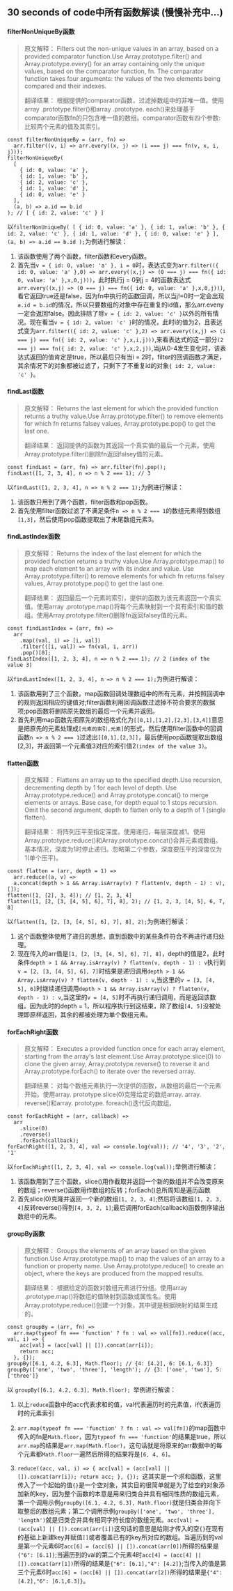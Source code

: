 ## 30 seconds of code中所有函数解读 (慢慢补充中...)
#### filterNonUniqueBy函数
>原文解释：
>Filters out the non-unique values in an array, based on a provided comparator function.Use Array.prototype.filter() and Array.prototype.every() for an array containing only the unique values, based on the comparator function, fn. The comparator function takes four arguments: the values of the two elements being compared and their indexes.
>
>翻译结果：
>根据提供的comparator函数，过滤掉数组中的非唯一值。使用array .prototype.filter()和array .prototype. each()来处理基于comparator函数fn的只包含唯一值的数组。comparator函数有四个参数:比较两个元素的值及其索引。
```
const filterNonUniqueBy = (arr, fn) =>
  arr.filter((v, i) => arr.every((x, j) => (i === j) === fn(v, x, i, j)));
filterNonUniqueBy(
  [
    { id: 0, value: 'a' },
    { id: 1, value: 'b' },
    { id: 2, value: 'c' },
    { id: 1, value: 'd' },
    { id: 0, value: 'e' }
  ],
  (a, b) => a.id == b.id
); // [ { id: 2, value: 'c' } ]
```
以`filterNonUniqueBy(
  [
    { id: 0, value: 'a' },
    { id: 1, value: 'b' },
    { id: 2, value: 'c' },
    { id: 1, value: 'd' },
    { id: 0, value: 'e' }
  ],
  (a, b) => a.id == b.id
);`为例进行解读：

 1. 该函数使用了两个函数，filter函数和every函数。
 2. 首先当`v = { id: 0, value: 'a' }, i = 0`时，表达式变为`arr.filter(({ id: 0, value: 'a' },0) => arr.every((x,j) => (0 === j) === fn({ id: 0, value: 'a' },x,0,j)))`，此时执行j = 0到j = 4的函数表达式`arr.every((x,j) => (0 === j) === fn({ id: 0, value: 'a' },x,0,j)))`,看它返回true还是false，因为fn中执行的函数回调，所以当j!=0时一定会出现`a.id = b.id`的情况，所以只要数组的对象中存在重复的id值，那么arr.eveny一定会返回false。因此排除了除`v = { id: 2, value: 'c' }`以外的所有情况。现在看当`v = { id: 2, value: 'c' }`时的情况，此时i的值为2，且表达式变为`arr.filter(({ id: 2, value: 'c' },2) => arr.every((x,j) => (i === j) === fn({ id: 2, value: 'c' },x,i,j)))`,来看表达式的这一部分`(2 === j) === fn({ id: 2, value: 'c' },x,2,j))`,当j从0-4发生变化时，该表达式返回的值肯定是true，所以最后只有当i = 2时，filter的回调函数才满足，其余情况下的对象都被过滤了，只剩下了不重复id的对象`{ id: 2, value: 'c' }`。

#### findLast函数
>原文解释：
>Returns the last element for which the provided function returns a truthy value.Use Array.prototype.filter() to remove elements for which fn returns falsey values, Array.prototype.pop() to get the last one.
>
>翻译结果：
>返回提供的函数为其返回一个真实值的最后一个元素。使用Array.prototype.filter()删除fn返回falsey值的元素。
```
const findLast = (arr, fn) => arr.filter(fn).pop();
findLast([1, 2, 3, 4], n => n % 2 === 1); // 3
```
以`findLast([1, 2, 3, 4], n => n % 2 === 1);`为例进行解读：

 1. 该函数只用到了两个函数，filter函数和pop函数。
 2. 首先使用filter函数过滤了不满足条件`n => n % 2 === 1`的数组元素得到数组`[1,3]`，然后使用pop函数提取出了末尾数组元素3。

#### findLastIndex函数
>原文解释：
>Returns the index of the last element for which the provided function returns a truthy value.Use Array.prototype.map() to map each element to an array with its index and value. Use Array.prototype.filter() to remove elements for which fn returns falsey values, Array.prototype.pop() to get the last one.
>
>翻译结果：
>返回最后一个元素的索引，提供的函数为该元素返回一个真实值。使用array .prototype.map()将每个元素映射到一个具有索引和值的数组。使用Array.prototype.filter()删除fn返回falsey值的元素。
```
const findLastIndex = (arr, fn) =>
  arr
    .map((val, i) => [i, val])
    .filter(([i, val]) => fn(val, i, arr))
    .pop()[0];
findLastIndex([1, 2, 3, 4], n => n % 2 === 1); // 2 (index of the value 3)
```
以`findLastIndex([1, 2, 3, 4], n => n % 2 === 1);`为例进行解读：

 1. 该函数用到了三个函数，map函数回调处理数组中的所有元素，并按照回调中的规则返回相应的键值对;filter函数利用回调函数过滤掉不符合要求的数据项;pop函数将删除原先数组的最后一个元素并返回。
 2. 首先利用map函数先把原先的数组格式化为`[[0,1],[1,2],[2,3],[3,4]]`意思是把原先的元素处理成`[元素的索引,元素]`的形式，然后使用filter函数中的回调函数`n => n % 2 === 1`过滤出`[[0,1],[2,3]]`，最后使用pop函数提取出数组[2,3]，并返回第一个元素值3对应的索引值2`(index of the value 3)`。

#### flatten函数
>原文解释：
>Flattens an array up to the specified depth.Use recursion, decrementing depth by 1 for each level of depth. Use Array.prototype.reduce() and Array.prototype.concat() to merge elements or arrays. Base case, for depth equal to 1 stops recursion. Omit the second argument, depth to flatten only to a depth of 1 (single flatten).
>
>翻译结果：
>将阵列压平至指定深度。使用递归，每层深度减1。使用Array.prototype.reduce()和Array.prototype.concat()合并元素或数组。基本情况，深度为1时停止递归。忽略第二个参数，深度要压平的深度仅为1(单个压平)。
```
const flatten = (arr, depth = 1) =>
  arr.reduce((a, v) => 
  a.concat(depth > 1 && Array.isArray(v) ? flatten(v, depth - 1) : v), []);
flatten([1, [2], 3, 4]); // [1, 2, 3, 4]
flatten([1, [2, [3, [4, 5], 6], 7], 8], 2); // [1, 2, 3, [4, 5], 6, 7, 8]
```
以`flatten([1, [2, [3, [4, 5], 6], 7], 8], 2);`为例进行解读：

 1. 这个函数整体使用了递归的思想，直到函数中的某些条件符合不再进行递归处理。
 2. 现在传入的arr值是`[1, [2, [3, [4, 5], 6], 7], 8]`，depth的值是2，此时条件`depth > 1 && Array.isArray(v) ? flatten(v, depth - 1) : v`执行到`v = [2, [3, [4, 5], 6], 7]`时结果是递归调用`depth > 1 && Array.isArray(v) ? flatten(v, depth - 1) : v`,当这里的`v = [3, [4, 5], 6]`时继续递归调用`depth > 1 && Array.isArray(v) ? flatten(v, depth - 1) : v`,当这里的`v = [4, 5]`时不再执行递归调用，而是返回该数组。因为此时的depth = 1，所以程序执行到这结束，除了数组`[4, 5]`没被处理即原样返回，其余的都被处理为单个数组元素。

#### forEachRight函数
>原文解释：
>Executes a provided function once for each array element, starting from the array's last element.Use Array.prototype.slice(0) to clone the given array, Array.prototype.reverse() to reverse it and Array.prototype.forEach() to iterate over the reversed array.
>
>翻译结果：
>对每个数组元素执行一次提供的函数，从数组的最后一个元素开始。使用array. prototype.slice(0)克隆给定的数组array. array. reverse()和array. prototype. foreach()迭代反向数组。
```
const forEachRight = (arr, callback) =>
  arr
    .slice(0)
    .reverse()
    .forEach(callback);
forEachRight([1, 2, 3, 4], val => console.log(val)); // '4', '3', '2', '1'
```
以`forEachRight([1, 2, 3, 4], val => console.log(val));`举例进行解读：

 1. 该函数用到了三个函数，slice()用作截取并返回一个新的数组并不会改变原来的数组；reverse()函数用作数组的反转；forEach()总所周知是遍历函数
 2. 首先slice(0)克隆并返回一个新的数组`[1, 2, 3, 4]`;然后将该数组`[1, 2, 3, 4]`反转reverse()得到`[4, 3, 2, 1]`;最后调用forEach(callback)函数倒序输出数组中的元素。

#### groupBy函数
>原文解释：
>Groups the elements of an array based on the given function.Use Array.prototype.map() to map the values of an array to a function or property name. Use Array.prototype.reduce() to create an object, where the keys are produced from the mapped results.
>
>翻译结果：
>根据给定的函数对数组元素进行分组。使用array .prototype.map()将数组的值映射到函数或属性名。使用Array.prototype.reduce()创建一个对象，其中键是根据映射的结果生成的。
```
const groupBy = (arr, fn) =>
  arr.map(typeof fn === 'function' ? fn : val => val[fn]).reduce((acc, val, i) => {
    acc[val] = (acc[val] || []).concat(arr[i]);
    return acc;
  }, {});
groupBy([6.1, 4.2, 6.3], Math.floor); // {4: [4.2], 6: [6.1, 6.3]}
groupBy(['one', 'two', 'three'], 'length'); // {3: ['one', 'two'], 5: ['three']}
```

以 `groupBy([6.1, 4.2, 6.3], Math.floor); `举例进行解读：
1. 以上`reduce`函数中的acc代表求和的值，val代表遍历时的元素值，i代表遍历时的元素索引

2. `arr.map(typeof fn === 'function' ? fn : val => val[fn])`的map函数中传入的fn是`Math.floor`，因为`typeof fn === 'function'`的结果是true，所以`arr.map`的结果是`arr.map(Math.floor)`，这句话就是将原来的arr数据中的每个元素都`Math.floor`一遍然后所得的结果将是`[6, 4, 6]`。

3. `reduce((acc, val, i) => { acc[val] = (acc[val] || []).concat(arr[i]); return acc; }, {}); `这其实是一个求和函数，这里传入了一个起始的值`{}`是一个空对象，其实目的很简单就是为了给空的对象添加新的key，因为整个函数的本意是用来归类合并具有相同性质的数组元素，第一个调用示例`groupBy([6.1, 4.2, 6.3], Math.floor)`就是归类合并向下取整后的数组元素；第二个调用示例`groupBy(['one', 'two', 'three'], 'length')`就是归类合并具有相同字符长度的数组元素。`acc[val] = (acc[val] || []).concat(arr[i])`这句话的意思是给刚才传入的空`{}`在现有的基础上新建key并赋值`[]`或者覆盖已有的key所对应的数组。当遍历到的val是第一个元素6时`acc[6] = (acc[6] || []).concat(arr[0])`所得的结果是`{"6": [6.1]}`;当遍历到的val的第二个元素4时`acc[4] = (acc[4] || []).concat(arr[1])`所得的结果是`{"6": [6.1],"4": [4.2]}`;当传入的值是第三个元素6时`acc[6] = (acc[6] || []).concat(arr[2])`所得的结果是`{"4": [4.2],"6": [6.1,6.3]}`。